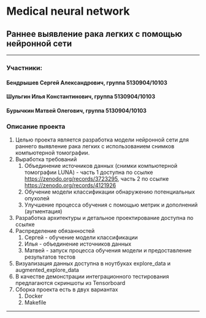 # Medical neural network
## Раннее выявление рака легких с помощью нейронной сети
***
### Участники:
#### Бендрышев Сергей Александрович, группа 5130904/10103
#### Шульгин Илья Константинович, группа 5130904/10103
#### Бурычкин Матвей Олегович, группа 5130904/10103

### Описание проекта

1) Целью проекта является разработка модели нейронной сети для раннего выявление рака легких с использованием снимков компьютерной томографии.
2) Выработка требований
    1. Объединение источников данных (снимки компьютерной томографии LUNA) - часть 1 доступна по ссылке https://zenodo.org/records/3723295, часть 2 по ссылке https://zenodo.org/records/4121926
    2. Обучение модели классификации обнаружению потенциальных опухолей
    3. Улучшение процесса обучения с помощью метрик и дополнений (аугментация)
3) Разработка архитектуры и детальное проектирование доступна по ссылке
4) Распределение обязанностей
    1. Сергей - обучение модели классификации
    2. Илья - объединение источников данных
    3. Матвей - запуск процесса обучения модели и предоставление результатов тестов
5) Визуализация данных доступна в ноутбуках explore_data и augmented_explore_data
6) В качестве демонстрации интеграционного тестирования предлагаются скриншоты из Tensorboard
7) Сборка проекта есть в двух вариантах
   1) Docker
   2) Makefile

***

